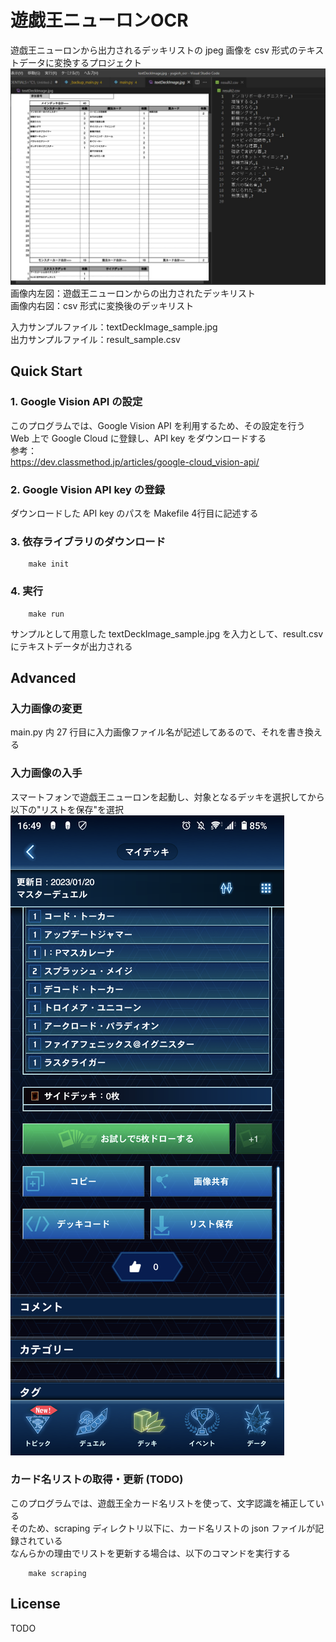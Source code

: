 # 遊戯王ニューロンOCR
遊戯王ニューロンから出力されるデッキリストの jpeg 画像を csv 形式のテキストデータに変換するプロジェクト  
![sample1](_pic/sample_output.jpg)
画像内左図：遊戯王ニューロンからの出力されたデッキリスト  
画像内右図：csv 形式に変換後のデッキリスト  
  
入力サンプルファイル：textDeckImage_sample.jpg  
出力サンプルファイル：result_sample.csv  

## Quick Start
### 1. Google Vision API の設定
このプログラムでは、Google Vision API を利用するため、その設定を行う  
Web 上で Google Cloud に登録し、API key をダウンロードする  
参考：  
https://dev.classmethod.jp/articles/google-cloud_vision-api/

### 2. Google Vision API key の登録  
ダウンロードした API key のパスを Makefile 4行目に記述する

### 3. 依存ライブラリのダウンロード
```shell
    make init
```

### 4. 実行
```shell
    make run
```
サンプルとして用意した textDeckImage_sample.jpg を入力として、result.csv にテキストデータが出力される

## Advanced
### 入力画像の変更
main.py 内 27 行目に入力画像ファイル名が記述してあるので、それを書き換える  
### 入力画像の入手
スマートフォンで遊戯王ニューロンを起動し、対象となるデッキを選択してから以下の"リストを保存"を選択  
![sample2](_pic/sample_neuron.jpg)

### カード名リストの取得・更新 (TODO)
このプログラムでは、遊戯王全カード名リストを使って、文字認識を補正している  
そのため、scraping ディレクトリ以下に、カード名リストの json ファイルが記録されている  
なんらかの理由でリストを更新する場合は、以下のコマンドを実行する  
```shell
    make scraping
```

## License
TODO